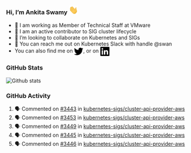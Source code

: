 ### Hi, I’m Ankita Swamy <img src="svg/wave.gif" width="25px"> 

- 💼 I am working as Member of Technical Staff at VMware
- 👀 I am an active contributor to SIG cluster lifecycle 
- 💞️ I’m looking to collaborate on Kubernetes and SIGs
- 💬 You can reach me out on Kubernetes Slack with handle @swan
- You can also find me on <a href="https://twitter.com/SwamyAnkita" target="blank"><img align="center" src="https://raw.githubusercontent.com/Ankitasw/Ankitasw/master/svg/twitter.svg" alt="Ankitasw" height="25" width="25" color="#1DA1f2" /></a>, or on <a href="https://www.linkedin.com/in/Ankitaswamy/" target="blank"><img align="center" src="https://raw.githubusercontent.com/Ankitasw/Ankitasw/master/svg/linkedin.svg" alt="Ankitasw" height="25" width="25" /></a>

### GitHub Stats
![Github stats](https://github-readme-stats.vercel.app/api?username=Ankitasw&count_private=true&show_icons=true&theme=tokyonight)

### GitHub Activity 
<!--START_SECTION:activity-->
1. 🗣 Commented on [#3443](https://github.com/kubernetes-sigs/cluster-api-provider-aws/issues/3443) in [kubernetes-sigs/cluster-api-provider-aws](https://github.com/kubernetes-sigs/cluster-api-provider-aws)
2. 🗣 Commented on [#3453](https://github.com/kubernetes-sigs/cluster-api-provider-aws/issues/3453) in [kubernetes-sigs/cluster-api-provider-aws](https://github.com/kubernetes-sigs/cluster-api-provider-aws)
3. 🗣 Commented on [#3449](https://github.com/kubernetes-sigs/cluster-api-provider-aws/issues/3449) in [kubernetes-sigs/cluster-api-provider-aws](https://github.com/kubernetes-sigs/cluster-api-provider-aws)
4. 🗣 Commented on [#3445](https://github.com/kubernetes-sigs/cluster-api-provider-aws/issues/3445) in [kubernetes-sigs/cluster-api-provider-aws](https://github.com/kubernetes-sigs/cluster-api-provider-aws)
5. 🗣 Commented on [#3446](https://github.com/kubernetes-sigs/cluster-api-provider-aws/issues/3446) in [kubernetes-sigs/cluster-api-provider-aws](https://github.com/kubernetes-sigs/cluster-api-provider-aws)
<!--END_SECTION:activity-->
